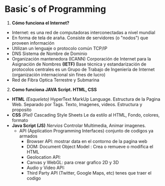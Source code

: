 # Basic´s of Programming

1) **Cómo funciona el Internet?**
- Internet: es una red de computadoras interconectadas a nivel mundial 
- En forma de tela de araña. Consiste de servidores (o "nodos") que proveen información
- Utilizan un lenguaje o protocolo común TCP/IP
- DNS Sistema de Nombre de Dominio
- Organización mantenedora (ICANN) Corporación de Internet para la Asignación de Nombres
**(IETF)** Base técnica y estandarización de protocolos centrales es un Grupo de Trabajo de Ingeniería de Internet (organización internacional sin fines de lucro)
- Red de Fibra Optica Terrestre y Submarina

2) **Como funciona JAVA Script. HTML, CSS**
- **HTML** _(Esqueleto)_ HyperText MarkUp Language. Estructura de la Pagina Web. Separado por Tags. Texto, Imagenes, videos. Estructura y proposito
- **CSS** _(Piel)_ Cascading Style Sheets Le da estilo al HTML, Fondo, colores, formato
- **Java Script (JS)** _Nervios_ Controlar Multimedia, Animar imagenes. 
  - API (Application Programming Interfaces) conjunto de codigos ya armados
    - Browser API: mostrar data en el contorno de la pagina web 
    - DOM: Document Object Model : Crea o remueve o modifica el HTML
    - Geolocation API: 
    - Canvas y WebGL: para crear grafico 2D y 3D
    - Audio y Video API: 
    - Third Party API (Twitter, Google Maps, etc) tenes que traer el codigo
